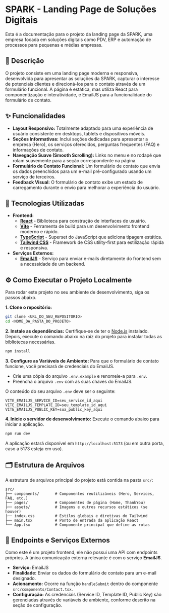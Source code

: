 # SPARK - Landing Page de Soluções Digitais

Esta é a documentação para o projeto da landing page da SPARK, uma empresa focada em soluções digitais como PDV, ERP e automação de processos para pequenas e médias empresas.

## 📜 Descrição

O projeto consiste em uma landing page moderna e responsiva, desenvolvida para apresentar as soluções da SPARK, capturar o interesse de potenciais clientes e direcioná-los para o contato através de um formulário funcional. A página é estática, mas utiliza React para componentização e interatividade, e EmailJS para a funcionalidade do formulário de contato.

## ✨ Funcionalidades

- **Layout Responsivo:** Totalmente adaptado para uma experiência de usuário consistente em desktops, tablets e dispositivos móveis.
- **Seções Informativas:** Inclui seções dedicadas para apresentar a empresa (Hero), os serviços oferecidos, perguntas frequentes (FAQ) e informações de contato.
- **Navegação Suave (Smooth Scrolling):** Links no menu e no rodapé que rolam suavemente para a seção correspondente na página.
- **Formulário de Contato Funcional:** Um formulário de contato que envia os dados preenchidos para um e-mail pré-configurado usando um serviço de terceiros.
- **Feedback Visual:** O formulário de contato exibe um estado de carregamento durante o envio para melhorar a experiência do usuário.

## 🚀 Tecnologias Utilizadas

- **Frontend:**
  - [**React**](https://reactjs.org/) - Biblioteca para construção de interfaces de usuário.
  - [**Vite**](https://vitejs.dev/) - Ferramenta de build para um desenvolvimento frontend moderno e rápido.
  - [**TypeScript**](https://www.typescriptlang.org/) - Superset do JavaScript que adiciona tipagem estática.
  - [**Tailwind CSS**](https://tailwindcss.com/) - Framework de CSS utility-first para estilização rápida e responsiva.
- **Serviços Externos:**
  - [**EmailJS**](https://www.emailjs.com/) - Serviço para enviar e-mails diretamente do frontend sem a necessidade de um backend.

## ⚙️ Como Executar o Projeto Localmente

Para rodar este projeto no seu ambiente de desenvolvimento, siga os passos abaixo.

**1. Clone o repositório:**
```bash
git clone <URL_DO_SEU_REPOSITORIO>
cd <NOME_DA_PASTA_DO_PROJETO>
```

**2. Instale as dependências:**
Certifique-se de ter o [Node.js](https://nodejs.org/) instalado. Depois, execute o comando abaixo na raiz do projeto para instalar todas as bibliotecas necessárias.
```bash
npm install
```

**3. Configure as Variáveis de Ambiente:**
Para que o formulário de contato funcione, você precisará de credenciais do EmailJS.
- Crie uma cópia do arquivo `.env.example` e renomeie-a para `.env`.
- Preencha o arquivo `.env` com as suas chaves do EmailJS.

O conteúdo do seu arquivo `.env` deve ser o seguinte:
```
VITE_EMAILJS_SERVICE_ID=seu_service_id_aqui
VITE_EMAILJS_TEMPLATE_ID=seu_template_id_aqui
VITE_EMAILJS_PUBLIC_KEY=sua_public_key_aqui
```

**4. Inicie o servidor de desenvolvimento:**
Execute o comando abaixo para iniciar a aplicação.
```bash
npm run dev
```
A aplicação estará disponível em `http://localhost:5173` (ou em outra porta, caso a 5173 esteja em uso).

## 🗂️ Estrutura de Arquivos

A estrutura de arquivos principal do projeto está contida na pasta `src/`:

```
src/
├── components/       # Componentes reutilizáveis (Hero, Services, FAQ, etc.)
├── pages/            # Componentes de página (Home, ThankYou)
├── assets/           # Imagens e outros recursos estáticos (se houver)
├── index.css         # Estilos globais e diretivas do Tailwind
├── main.tsx          # Ponto de entrada da aplicação React
└── App.tsx           # Componente principal que define as rotas
```

## 🔗 Endpoints e Serviços Externos

Como este é um projeto frontend, ele não possui uma API com endpoints próprios. A única comunicação externa relevante é com o serviço **EmailJS**.

- **Serviço:** EmailJS
- **Finalidade:** Enviar os dados do formulário de contato para um e-mail designado.
- **Acionamento:** Ocorre na função `handleSubmit` dentro do componente `src/components/Contact.tsx`.
- **Configuração:** As credenciais (Service ID, Template ID, Public Key) são gerenciadas através de variáveis de ambiente, conforme descrito na seção de configuração.
